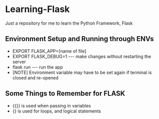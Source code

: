 # Learning-Flask
Just a repository for me to learn the Python Framework, Flask

## Environment Setup and Running through ENVs
* EXPORT FLASK_APP=[name of file]
* EXPORT FLASK_DEBUG=1 --- make changes without restarting the server
* flask run --- run the app
* [NOTE] Environment variable may have to be set again if terminal is closed and re-opened


## Some Things to Remember for FLASK
* {{}} is used when passing in variables
* {} is used for loops, and logical statements